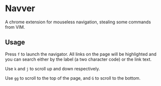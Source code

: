 # Navver

A chrome extension for mouseless navigation, stealing some commands from VIM.

## Usage

Press `f` to launch the navigator. All links on the page will be highlighted
and you can search either by the label (a two character code) or the link text.

Use `k` and `j` to scroll up and down respectively.

Use `gg` to scroll to the top of the page, and `G` to scroll to the bottom.
